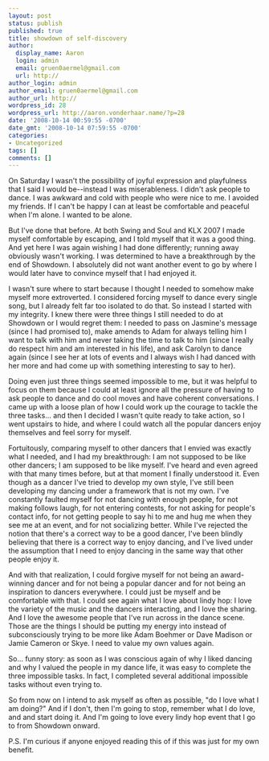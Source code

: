 ```yaml
---
layout: post
status: publish
published: true
title: showdown of self-discovery
author:
  display_name: Aaron
  login: admin
  email: gruen0aermel@gmail.com
  url: http://
author_login: admin
author_email: gruen0aermel@gmail.com
author_url: http://
wordpress_id: 28
wordpress_url: http://aaron.vonderhaar.name/?p=28
date: '2008-10-14 00:59:55 -0700'
date_gmt: '2008-10-14 07:59:55 -0700'
categories:
- Uncategorized
tags: []
comments: []
---
```

<p>On Saturday I wasn't the possibility of joyful expression and playfulness that I said I would be--instead I was miserableness.  I didn't ask people to dance.  I was awkward and cold with people who were nice to me.  I avoided my friends.  If I can't be happy I can at least be comfortable and peaceful when I'm alone.  I wanted to be alone.</p>
<p>But I've done that before.  At both Swing and Soul and KLX 2007 I made myself comfortable by escaping, and I told myself that it was a good thing.  And yet here I was again wishing I had done differently; running away obviously wasn't working.  I was determined to have a breakthrough by the end of Showdown.  I absolutely did not want another event to go by where I would later have to convince myself that I had enjoyed it.</p>
<p>I wasn't sure where to start because I thought I needed to somehow make myself more extroverted.  I considered forcing myself to dance every single song, but I already felt far too isolated to do that.  So instead I started with my integrity.  I knew there were three things I still needed to do at Showdown or I would regret them:  I needed to pass on Jasmine's message (since I had promised to), make amends to Adam for always telling him I want to talk with him and never taking the time to talk to him (since I really do respect him and am interested in his life), and ask Carolyn to dance again (since I see her at lots of events and I always wish I had danced with her more and had come up with something interesting to say to her).</p>
<p>Doing even just three things seemed impossible to me, but it was helpful to focus on them because I could at least ignore all the pressure of having to ask people to dance and do cool moves and have coherent conversations.  I came up with a loose plan of how I could work up the courage to tackle the three tasks... and then I decided I wasn't quite ready to take action, so I went upstairs to hide, and where I could watch all the popular dancers enjoy themselves and feel sorry for myself.</p>
<p>Fortuitously, comparing myself to other dancers that I envied was exactly what I needed, and I had my breakthrough:  I am not supposed to be like other dancers; I am supposed to be like myself.  I've heard and even agreed with that many times before, but at that moment I finally understood it.  Even though as a dancer I've tried to develop my own style, I've still been developing my dancing under a framework that is not my own.  I've constantly faulted myself for not dancing with enough people, for not making follows laugh, for not entering contests, for not asking for people's contact info, for not getting people to say hi to me and hug me when they see me at an event, and for not socializing better.  While I've rejected the notion that there's a correct way to be a good dancer, I've been blindly believing that there is a correct way to enjoy dancing, and I've lived under the assumption that I need to enjoy dancing in the same way that other people enjoy it.</p>
<p>And with that realization, I could forgive myself for not being an award-winning dancer and for not being a popular dancer and for not being an inspiration to dancers everywhere.  I could just be myself and be comfortable with that.  I could see again what I love about lindy hop: I love the variety of the music and the dancers interacting, and I love the sharing.  And I love the awesome people that I've run across in the dance scene.  Those are the things I should be putting my energy into instead of subconsciously trying to be more like Adam Boehmer or Dave Madison or Jamie Cameron or Skye.  I need to value my own values again.</p>
<p>So... funny story: as soon as I was conscious again of why I liked dancing and why I valued the people in my dance life, it was easy to complete the three impossible tasks.  In fact, I completed several additional impossible tasks without even trying to.</p>
<p>So from now on I intend to ask myself as often as possible, "do I love what I am doing?"  And if I don't, then I'm going to stop, remember what I do love, and and start doing it.  And I'm going to love every lindy hop event that I go to from Showdown onward.</p>
<p>P.S.  I'm curious if anyone enjoyed reading this of if this was just for my own benefit.</p>
